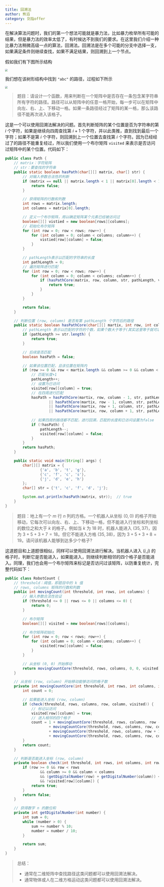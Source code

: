 ```yaml
---
title: 回溯法
author: 熊滔
category: 剑指offer
---
```


在解决算法问题时，我们的第一个想法可能就是暴力法，比如暴力枚举所有可能的结果，但是暴力法的效率太低了，有时候达不到我们的要求。在这里我们介绍一种比暴力法稍微高级一点的算法，回溯法。回溯法是在多个可能的分支中选择一支，如果满足条件则继续查找，如果不满足结果，则回溯到上一个节点。

假如我们有下图所示结构

<img src="https://gitee.com/lastknightcoder/blogimage/raw/master/img/20200609112837.png" style="zoom:50%;" />

我们想在该树形结构中找到 `"abc"` 的路径，过程如下所示

<img src="https://gitee.com/lastknightcoder/blogimage/raw/master/img/20200609120529.png" style="zoom:50%;" />


> 题目：请设计一个函数，用来判断在一个矩阵中是否存在一条包含某字符串所有字符的路径。路径可以从矩阵中的任意一格开始，每一步可以在矩阵中向左、右、上、下移动一格。如果一条路径经过了矩阵的某一格，那么该路径不能再次进入该格子。

这是一个可以使用回溯法解决的问题。首先判断矩阵的某个位置是否为字符串的第 $i$ 个字符，如果是继续向四周查找第 $i+1$ 个字符，并以此类推，直到找到最后一个字符；如果不是第 $i$ 个字符，则回溯到上一个位置去查找第 $i$ 个字符。因为已经经过了的路径不能重复经过，所以我们使用一个布尔矩阵 `visited` 来表示是否访问过矩阵中的某个位置。代码如下：

```java
public class Path {
    // matrix：字符矩阵
    // str：要查找的字符串
    public static boolean hasPath(char[][] matrix, char[] str) {
        // 对输入参数合法性的判断
        if (matrix == null || matrix.length < 1 || matrix[0].length < 1) {
            return false;
        }

        // 获得矩阵的行数和列数
        int rows = matrix.length;
        int columns = matrix[0].length;

        // 定义一个布尔矩阵，用以确定矩阵某个元素已经被访问过
        boolean[][] vistied = new boolean[rows][columns];
        // 初始化布尔矩阵
        for (int row = 0; row < rows; row++) {
            for (int column = 0; column < columns; column++) {
                vistied[row][column] = false;
            }
        }

        // pathLength表示以匹配的字符串的长度
        int pathLength = 0;
        // 遍历矩阵进行匹配
        for (int row = 0; row < rows; row++) {
            for (int column = 0; column < columns; column++) {
                if (hasPathCore(matrix, row, column, str, pathLength, vistied)) {
                    return true;
                }
            }
        }

        return false;
    }

    // 判断位置 (row, column) 是否有第 pathLength 个字符后的路径
    public static boolean hasPathCore(char[][] martix, int row, int column, char[] str, int pathLength, boolean[][] visited) {
        // pathLength 表示以匹配的字符的个数，如果个数大于等于(其实这里等于就可以)字符串的长度，则匹配成功
        if (pathLength >= str.length) {
            return true;
        }

        // 后续是否匹配
        boolean hasPath = false;

        // 如果该位置匹配，且该位置在矩阵内
        if (row >= 0 && row < martix.length && column >= 0 && column < martix[0].length && martix[row][column] == str[pathLength] && !visited[row][column]) {
            // 匹配长度+1
            pathLength++;
            // 设置为已访问
            visited[row][column] = true;
            // 在四周进行匹配
            hasPath = hasPathCore(martix, row, column - 1, str, pathLength, visited)
                    || hasPathCore(martix, row - 1, column, str, pathLength, visited)
                    || hasPathCore(martix, row + 1, column, str, pathLength, visited)
                    || hasPathCore(martix, row, column + 1, str, pathLength, visited);
			
            // 如果四周的路径都不匹配，进行回溯，匹配的长度和已访问设置为false
            if (!hasPath) {
                pathLength--;
                visited[row][column] = false;
            }
        }
        return hasPath;
    }

    public static void main(String[] args) {
        char[][] matrix = {
                {'a', 'b', 't', 'g'},
                {'c', 'f', 'c', 's'},
                {'j', 'd', 'e', 'h'}
        };
        char[] str = {'t', 'c', 'f', 'd', 'j'};

        System.out.println(hasPath(matrix, str));  // true
    }
}
```

> 题目：地上有一个 $m$ 行 $n$ 列的方格。一个机器人从坐标 $(0, 0)$ 的格子开始移动，它每次可以向左、右、上、下移动一格，但不能进入行坐标和列坐标的数位之和大于 $k$ 的格子。例如当 $k$ 为 $18$ 时，机器人能进入 $(35, 37)$，因为 $3 + 5 + 3 + 7 = 18$。但它不能进入方格 $(35, 38)$，因为 $3 + 5 + 3 + 8 = 19$。请问该机器人能够到达多少个格子?

这道题目和上道题很相似，同样可以使用回溯法进行解决。当机器人进入 $(i,j)$ 的格子时，判断它是否能进入，如果能进入，则继续判断相邻的四个格子是否能进入。同理，我们也会用一个布尔矩阵来标记是否访问过该矩阵，以防重复统计，完整代码如下：

```java
public class RobotCount {
    // threshold：阈值，即题目中的 k 值
    // rows, columns 矩阵的行数和列数
    public int movingCount(int threshold, int rows, int columns) {
        // 输入参数合法性验证
        if (threshold <= 0 || rows <= 0 || columns <= 0) {
            return 0;
        }

        // 布尔矩阵
        boolean[][] visited = new boolean[rows][columns];

        // 布尔矩阵初始化
        for (int row = 0; row < rows; row++) {
            for (int column = 0; column < columns; column++) {
                visited[row][column] = false;
            }
        }

        // 从坐标 (0, 0) 开始移动
        return movingCountCore(threshold, rows, columns, 0, 0, visited);
    }

    // 从坐标 (row, column) 开始移动能够访问的格子数
    private int movingCountCore(int threshold, int rows, int columns, int row, int column, boolean[][] visited) {
        int count = 0;

        // 如果能进入坐标 (row, column)
        if (check(threshold, rows, columns, row, column, visited)) {
            // 标记以访问
            visited[row][column] = true;
            // 进入相邻的四个格子
            count = 1 + movingCountCore(threshold, rows, columns, row - 1, column, visited)
                    + movingCountCore(threshold, rows, columns, row, column - 1, visited)
                    + movingCountCore(threshold, rows, columns, row + 1, column, visited)
                    + movingCountCore(threshold, rows, columns, row, column + 1, visited);
        }
        return count;
    }

    // 判断是否能进入坐标 (row, column)
    private boolean check(int threshold, int rows, int columns, int row, int column, boolean[][] visited) {
        if (row >= 0 && row < rows
                && column >= 0 && column < columns
                && (getDigitalNumber(row) + getDigitalNumber(column)) <= threshold
                && !visited[row][column]) {
            return true;
        }
        return false;
    }

    // 获得数字 n 的数位和
    private int getDigitalNumber(int number) {
        int sum = 0;
        while (number > 0) {
            sum += number % 10;
            number = number / 10;
        }

        return sum;
    }
}
```

> 总结：
>
> - 通常在二维矩阵中查找路径这类问题都可以使用回溯法解决。
> - 通常物体或人在二维方格运动这类问题都可以使用回溯法解决。

<Disqus />